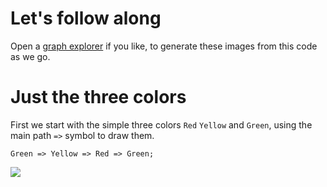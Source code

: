 # Let's follow along

Open a [graph explorer](https://stonecypher.github.io/jssm-viz-demo/graph_explorer.html) if you like, 
to generate these images from this code as we go.



# Just the three colors

First we start with the simple three colors `Red` `Yellow` and `Green`, using the main path `=>` symbol to draw them.

```
Green => Yellow => Red => Green;
```

![](https://stonecypher.github.io/jssm-tutorial-scratch/tlsm%20gryg.png)
